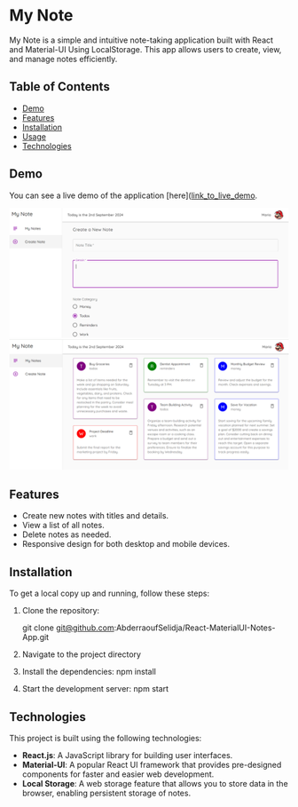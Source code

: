 # My Note

My Note is a simple and intuitive note-taking application built with React and Material-UI Using LocalStorage. This app allows users to create, view, and manage notes efficiently.

## Table of Contents

- [Demo](#demo)
- [Features](#features)
- [Installation](#installation)
- [Usage](#usage)
- [Technologies](#technologies)


## Demo

You can see a live demo of the application [here]([link_to_live_demo](https://abderraoufselidja.github.io/React-MaterialUI-Notes-App/).


![Demo Screenshot](./public/Screenshot%202024-09-02%20234104.png)
![Demo Screenshot](./public/Screenshot%202024-09-02%20233332.png)

## Features

- Create new notes with titles and details.
- View a list of all notes.
- Delete notes as needed.
- Responsive design for both desktop and mobile devices.


## Installation

To get a local copy up and running, follow these steps:

1. Clone the repository:

   git clone git@github.com:AbderraoufSelidja/React-MaterialUI-Notes-App.git

2. Navigate to the project directory

3. Install the dependencies:
    npm install

3. Start the development server:
    npm start

## Technologies

This project is built using the following technologies:

- **React.js**: A JavaScript library for building user interfaces.
- **Material-UI**: A popular React UI framework that provides pre-designed components for faster and easier web development.
- **Local Storage**: A web storage feature that allows you to store data in the browser, enabling persistent storage of notes.
